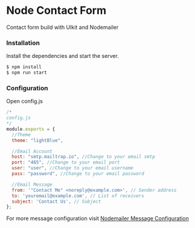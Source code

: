 # Node Contact Form
Contact form build with UIkit and Nodemailer

### Installation
Install the dependencies and start the server.
```sh
$ npm install
$ npm run start
```

### Configuration
Open config.js
```javascript
/* 
config.js
*/
module.exports = {
  //Theme
  theme: "lightBlue",

  //Email Account
  host: "smtp.mailtrap.io", //Change to your email smtp
  port: "465", //Change to your email port
  user: "user", //Change to your email username
  pass: "password", //Change to your email password

  //Email Message
  from: '"Contact Me" <noreply@example.com>', // Sender address
  to: 'youremail@example.com', // List of receivers
  subject: 'Contact Us', // Subject
};
```

For more message configuration visit [Nodemailer Message Configuration](https://nodemailer.com/message/)
